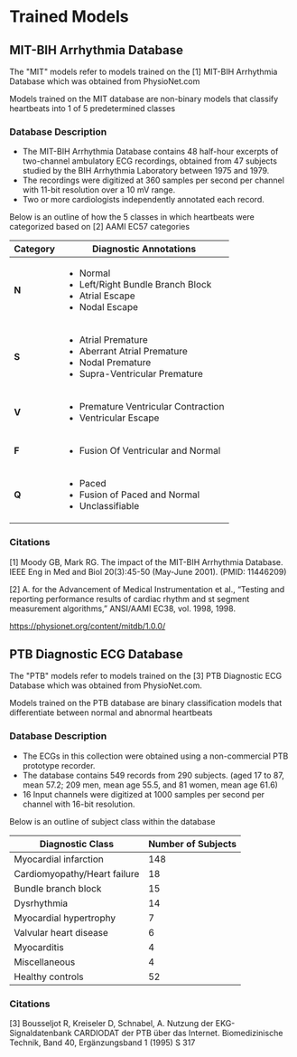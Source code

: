 # Trained Models

## MIT-BIH Arrhythmia Database

The "MIT" models refer to models trained on the [1] MIT-BIH Arrhythmia Database which was obtained from PhysioNet.com

Models trained on the MIT database are non-binary models that classify heartbeats into 1 of 5 predetermined classes

### Database Description

- The MIT-BIH Arrhythmia Database contains 48 half-hour excerpts of two-channel ambulatory ECG recordings, obtained from 47 subjects studied by the BIH Arrhythmia Laboratory between 1975 and 1979.
- The recordings were digitized at 360 samples per second per channel with 11-bit resolution over a 10 mV range. 
- Two or more cardiologists independently annotated each record.

Below is an outline of how the 5 classes in which heartbeats were categorized based on [2] AAMI EC57 categories

| Category | Diagnostic Annotations |
| --- | --- |
| **N** | <ul><li>Normal</li><li>Left/Right Bundle Branch Block</li><li>Atrial Escape</li><li>Nodal Escape</li></ul> |
| **S** | <ul><li>Atrial Premature</li><li>Aberrant Atrial Premature</li><li>Nodal Premature</li><li>Supra-Ventricular Premature</li></ul> |
| **V** | <ul><li>Premature Ventricular Contraction</li><li>Ventricular Escape</li></ul> |
| **F** | <ul><li>Fusion Of Ventricular and Normal</li></ul> |
| **Q** | <ul><li>Paced</li><li>Fusion of Paced and Normal</li><li>Unclassifiable</li></ul> |

### Citations

[1] Moody GB, Mark RG. The impact of the MIT-BIH Arrhythmia Database. IEEE Eng in Med and Biol 20(3):45-50 (May-June 2001). (PMID: 11446209)

[2] A. for the Advancement of Medical Instrumentation et al., “Testing and reporting performance results of cardiac rhythm and st segment measurement algorithms,” ANSI/AAMI EC38, vol. 1998, 1998.

https://physionet.org/content/mitdb/1.0.0/

## PTB Diagnostic ECG Database

The "PTB" models refer to models trained on the [3] PTB Diagnostic ECG Database which was obtained from PhysioNet.com. 

Models trained on the PTB database are binary classification models that differentiate between normal and abnormal heartbeats

### Database Description

- The ECGs in this collection were obtained using a non-commercial PTB prototype recorder.
- The database contains 549 records from 290 subjects. (aged 17 to 87, mean 57.2; 209 men, mean age 55.5, and 81 women, mean age 61.6)
- 16 Input channels were digitized at 1000 samples per second per channel with 16-bit resolution.

Below is an outline of subject class within the database

| Diagnostic Class | Number of Subjects |
| --- | --- |
| Myocardial infarction | 148 |
| Cardiomyopathy/Heart failure | 18 |
| Bundle branch block | 15 |
| Dysrhythmia | 14 |
| Myocardial hypertrophy | 7 |
| Valvular heart disease | 6 |
| Myocarditis | 4 |
| Miscellaneous | 4 |
| Healthy controls | 52 |

### Citations

[3] Bousseljot R, Kreiseler D, Schnabel, A. Nutzung der EKG-Signaldatenbank CARDIODAT der PTB über das Internet. Biomedizinische Technik, Band 40, Ergänzungsband 1 (1995) S 317
